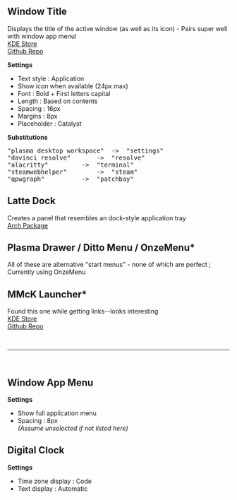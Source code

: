 ## Window Title
Displays the title of the active window (as well as its icon) - Pairs super well with window app menu!  
[KDE Store](https://store.kde.org/p/1274218)  
[Github Repo](https://github.com/psifidotos/applet-window-title/)  
  
**Settings**  
- Text style : Application  
- Show icon when available (24px max)  
- Font : Bold + First letters capital  
- Length : Based on contents  
- Spacing : 16px  
- Margins : 8px  
- Placeholder : Catalyst  
  
**Substitutions**  
<pre>
"plasma desktop workspace"	->	"settings"  
"davinci resolve"		->	"resolve"  
"alacritty"			->	"terminal"  
"steamwebhelper"		->	"steam"  
"qpwgraph"			->	"patchbay"
</pre>  
  
## Latte Dock
Creates a panel that resembles an dock-style application tray  
[Arch Package](https://archlinux.org/packages/extra/x86_64/latte-dock/)  
  
## Plasma Drawer / Ditto Menu / OnzeMenu\*
All of these are alternative "start menus" - none of which are perfect ; Currently using OnzeMenu

## MMcK Launcher\*
Found this one while getting links--looks interesting  
[KDE Store](https://store.kde.org/p/1720532/)  
[Github Repo](https://github.com/SnoutBug/mmcklauncher)  
  
<br>

---

<br>

## Window App Menu
**Settings**  
- Show full application menu  
- Spacing : 8px  
_(Assume unselected if not listed here)_  
  
## Digital Clock
**Settings**  
- Time zone display : Code  
- Text display : Automatic  
